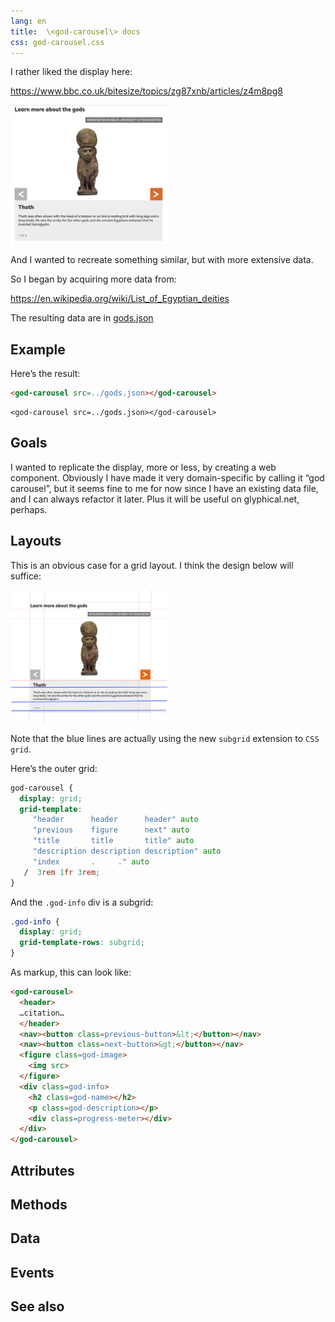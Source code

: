 ```yaml
---
lang: en
title:  \<god-carousel\> docs
css: god-carousel.css
---
```


<main>

I rather liked the display here:

<https://www.bbc.co.uk/bitesize/topics/zg87xnb/articles/z4m8pg8>

<img style=width:50%; src=god-carousel-screenshot.png alt=god-carousel-screenshot>

And I wanted to recreate something similar, but with more extensive data.

So I began by acquiring more data from:

<https://en.wikipedia.org/wiki/List_of_Egyptian_deities>

The resulting data are in [gods.json](../gods.json)

<section id=example>

## Example

Here’s the result:

```html
<god-carousel src=../gods.json></god-carousel>
```

```{=html}
<god-carousel src=../gods.json></god-carousel>
```

</section>

<section id=goals>

## Goals

I wanted to replicate the display, more or less, by creating a web component.
Obviously I have made it very domain-specific by calling it “god carousel”, but
it seems fine to me for now since I have an existing data file, and I can always
refactor it later. Plus it will be useful on glyphical.net, perhaps.

</section>

<section id=layouts>

## Layouts

This is an obvious case for a grid layout. I think the design below will
suffice:

<img style=width:50%; src=grid.png alt="god carousel grid layout">

Note that the blue lines are actually using the new `subgrid` extension to `CSS`
`grid`.

Here’s the outer grid:

```css
god-carousel {
  display: grid;
  grid-template:
     "header      header      header" auto
     "previous    figure      next" auto 
     "title       title       title" auto
     "description description description" auto
     "index       .     ." auto
   /  3rem 1fr 3rem;
}
```

And the `.god-info` div is a subgrid:

```css
.god-info {
  display: grid;
  grid-template-rows: subgrid;
}
```

As markup, this can look like:

```html
<god-carousel>
  <header>
  …citation…
  </header>
  <nav><button class=previous-button>&lt;</button></nav>
  <nav><button class=next-button>&gt;</button></nav>
  <figure class=god-image>
    <img src>
  </figure>
  <div class=god-info>
    <h2 class=god-name></h2>
    <p class=god-description></p>
    <div class=progress-meter></div>
  </div>
</god-carousel>
```

</section>

<section id=attributes>

## Attributes

</section>

<section id=methods>

## Methods

</section>

<section id=data>

## Data

</section>

<section id=events>

## Events

</section>

<section id=see-also>

## See also

</main>

<script type="module">
import {GodCarousel} from './GodCarousel.js'

window.godCarousel = document.querySelector('god-carousel')
</script>
